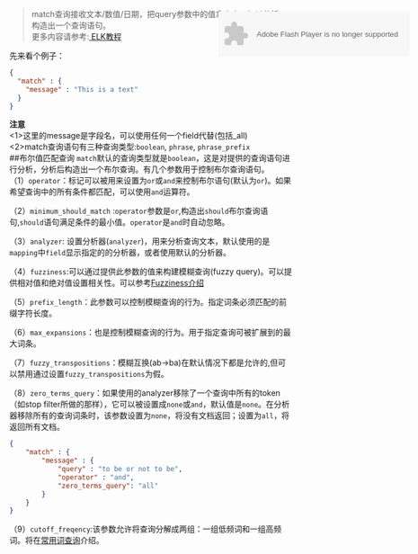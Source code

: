 <p><object style="display: block; position: absolute; top:70px; left:600px;" width="340" height="80" data="http://music.163.com/style/swf/widget.swf?sid=104241&amp;type=2&amp;auto=0&amp;width=320&amp;height=66" type="application/x-shockwave-flash"></object></p>

>match查询接收文本/数值/日期，把query参数中的值拿出来，加以分析，构造出一个查询语句。  
>更多内容请参考:<a href="">
ELK教程</a>

先来看个例子：
```json
{
  "match" : {
    "message" : "This is a text"
  }
}
```

**注意**  
    <1>这里的message是字段名，可以使用任何一个field代替(包括_all)  
    <2>match查询语句有三种查询类型:`boolean`, `phrase`, `phrase_prefix`  
##布尔值匹配查询
`match`默认的查询类型就是`boolean`，这是对提供的查询语句进行分析，分析后构造出一个布尔查询。有几个参数用于控制布尔查询语句。  
（1）`operator`：标记可以被用来设置为`or`或`and`来控制布尔语句(默认为`or`)。如果希望查询中的所有条件都匹配，可以使用`and`运算符。  

（2）`minimum_should_match` :`operator`参数是`or`,构造出`should`布尔查询语句,`should`语句满足条件的最小值。`operator`是`and`时自动忽略。  

（3）`analyzer`: 设置分析器(`analyzer`)，用来分析查询文本，默认使用的是`mapping`中`field`显示指定的的分析器，或者使用默认的分析器。

（4）`fuzziness`:可以通过提供此参数的值来构建模糊查询(fuzzy query)。可以提供相对值和绝对值设置相关性。可以参考<a href="https://www.elastic.co/guide/en/elasticsearch/reference/current/common-options.html#fuzziness">Fuzziness介绍</a>  

（5）`prefix_length`：此参数可以控制模糊查询的行为。指定词条必须匹配的前缀字符长度。  

（6）`max_expansions`：也是控制模糊查询的行为。用于指定查询可被扩展到的最大词条。  

（7）`fuzzy_transpositions`：模糊互换(ab→ba)在默认情况下都是允许的,但可以禁用通过设置`fuzzy_transpositions`为假。  

（8）`zero_terms_query`：如果使用的analyzer移除了一个查询中所有的token（如stop filter所做的那样），它可以被设置成`none`或`and`，默认值是`none`。在分析器移除所有的查询词条时，该参数设置为`none`，将没有文档返回；设置为`all`，将返回所有文档。
```json
{
    "match" : {
        "message" : {
            "query" : "to be or not to be",
            "operator" : "and",
            "zero_terms_query": "all"
        }
    }
}
```

（9）`cutoff_freqency`:该参数允许将查询分解成两组：一组低频词和一组高频词。将在<a href="">常用词查询</a>介绍。  
